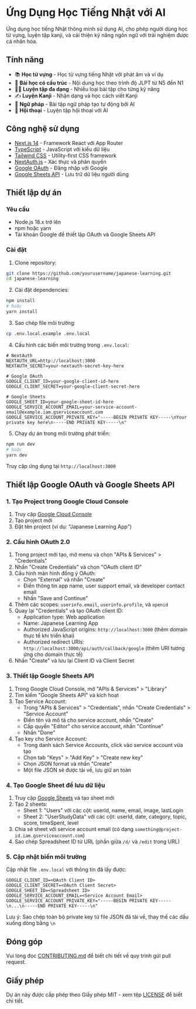 # Ứng Dụng Học Tiếng Nhật với AI

Ứng dụng học tiếng Nhật thông minh sử dụng AI, cho phép người dùng học từ vựng, luyện tập kanji, và cải thiện kỹ năng ngôn ngữ với trải nghiệm được cá nhân hóa.

## Tính năng

- 📚 **Học từ vựng** - Học từ vựng tiếng Nhật với phát âm và ví dụ
- 📖 **Bài học có cấu trúc** - Nội dung học theo trình độ JLPT từ N5 đến N1
- 🏋️‍♂️ **Luyện tập đa dạng** - Nhiều loại bài tập cho từng kỹ năng
- ✍️ **Luyện Kanji** - Nhận dạng và học cách viết Kanji
- 📝 **Ngữ pháp** - Bài tập ngữ pháp tạo tự động bởi AI
- 💬 **Hội thoại** - Luyện tập hội thoại với AI

## Công nghệ sử dụng

- [Next.js 14](https://nextjs.org/) - Framework React với App Router
- [TypeScript](https://www.typescriptlang.org/) - JavaScript với kiểu dữ liệu
- [Tailwind CSS](https://tailwindcss.com/) - Utility-first CSS framework
- [NextAuth.js](https://next-auth.js.org/) - Xác thực và phân quyền
- [Google OAuth](https://developers.google.com/identity/protocols/oauth2) - Đăng nhập với Google
- [Google Sheets API](https://developers.google.com/sheets/api) - Lưu trữ dữ liệu người dùng

## Thiết lập dự án

### Yêu cầu

- Node.js 18.x trở lên
- npm hoặc yarn
- Tài khoản Google để thiết lập OAuth và Google Sheets API

### Cài đặt

1. Clone repository:

```bash
git clone https://github.com/yourusername/japanese-learning.git
cd japanese-learning
```

2. Cài đặt dependencies:

```bash
npm install
# hoặc
yarn install
```

3. Sao chép file môi trường:

```bash
cp .env.local.example .env.local
```

4. Cấu hình các biến môi trường trong `.env.local`:

```
# NextAuth
NEXTAUTH_URL=http://localhost:3000
NEXTAUTH_SECRET=your-nextauth-secret-key-here

# Google OAuth
GOOGLE_CLIENT_ID=your-google-client-id-here
GOOGLE_CLIENT_SECRET=your-google-client-secret-here

# Google Sheets
GOOGLE_SHEET_ID=your-google-sheet-id-here
GOOGLE_SERVICE_ACCOUNT_EMAIL=your-service-account-email@example.iam.gserviceaccount.com
GOOGLE_SERVICE_ACCOUNT_PRIVATE_KEY="-----BEGIN PRIVATE KEY-----\nYour private key here\n-----END PRIVATE KEY-----\n"
```

5. Chạy dự án trong môi trường phát triển:

```bash
npm run dev
# hoặc
yarn dev
```

Truy cập ứng dụng tại `http://localhost:3000`

## Thiết lập Google OAuth và Google Sheets API

### 1. Tạo Project trong Google Cloud Console

1. Truy cập [Google Cloud Console](https://console.cloud.google.com/)
2. Tạo project mới
3. Đặt tên project (ví dụ: "Japanese Learning App")

### 2. Cấu hình OAuth 2.0

1. Trong project mới tạo, mở menu và chọn "APIs & Services" > "Credentials"
2. Nhấn "Create Credentials" và chọn "OAuth client ID"
3. Cấu hình màn hình đồng ý OAuth:
   - Chọn "External" và nhấn "Create"
   - Điền thông tin app name, user support email, và developer contact email
   - Nhấn "Save and Continue"
4. Thêm các scopes: `userinfo.email`, `userinfo.profile`, và `openid`
5. Quay lại "Credentials" và tạo OAuth client ID:
   - Application type: Web application
   - Name: Japanese Learning App
   - Authorized JavaScript origins: `http://localhost:3000` (thêm domain thực tế khi triển khai)
   - Authorized redirect URIs: `http://localhost:3000/api/auth/callback/google` (thêm URI tương ứng cho domain thực tế)
6. Nhấn "Create" và lưu lại Client ID và Client Secret

### 3. Thiết lập Google Sheets API

1. Trong Google Cloud Console, mở "APIs & Services" > "Library"
2. Tìm kiếm "Google Sheets API" và kích hoạt
3. Tạo Service Account:
   - Trong "APIs & Services" > "Credentials", nhấn "Create Credentials" > "Service Account"
   - Điền tên và mô tả cho service account, nhấn "Create"
   - Cấp quyền "Editor" cho service account, nhấn "Continue"
   - Nhấn "Done"
4. Tạo key cho Service Account:
   - Trong danh sách Service Accounts, click vào service account vừa tạo
   - Chọn tab "Keys" > "Add Key" > "Create new key"
   - Chọn JSON format và nhấn "Create"
   - Một file JSON sẽ được tải về, lưu giữ an toàn

### 4. Tạo Google Sheet để lưu dữ liệu

1. Truy cập [Google Sheets](https://sheets.google.com/) và tạo sheet mới
2. Tạo 2 sheets:
   - Sheet 1: "Users" với các cột: userId, name, email, image, lastLogin
   - Sheet 2: "UserStudyData" với các cột: userId, date, category, topic, score, timeSpent, level
3. Chia sẻ sheet với service account email (có dạng `something@project-id.iam.gserviceaccount.com`)
4. Sao chép Spreadsheet ID từ URL (phần giữa `/d/` và `/edit` trong URL)

### 5. Cập nhật biến môi trường

Cập nhật file `.env.local` với thông tin đã lấy được:

```
GOOGLE_CLIENT_ID=<OAuth Client ID>
GOOGLE_CLIENT_SECRET=<OAuth Client Secret>
GOOGLE_SHEET_ID=<Spreadsheet ID>
GOOGLE_SERVICE_ACCOUNT_EMAIL=<Service Account Email>
GOOGLE_SERVICE_ACCOUNT_PRIVATE_KEY="-----BEGIN PRIVATE KEY-----\n...\n-----END PRIVATE KEY-----\n"
```

Lưu ý: Sao chép toàn bộ private key từ file JSON đã tải về, thay thế các dấu xuống dòng bằng `\n`

## Đóng góp

Vui lòng đọc [CONTRIBUTING.md](CONTRIBUTING.md) để biết chi tiết về quy trình gửi pull request.

## Giấy phép

Dự án này được cấp phép theo Giấy phép MIT - xem tệp [LICENSE](LICENSE) để biết chi tiết.
